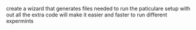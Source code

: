 create a wizard that generates files needed to run
the paticulare setup with out all the extra code
will make it easier and faster to run different expermints
 
